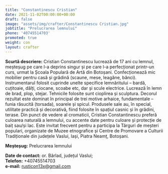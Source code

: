 ```yaml
---
title: "Constantinescu Cristian"
date: 2021-11-02T00:00:00+00:00
draft: false
image: "assets/img/crafter/Constantinescu Cristian.jpg"
jobtitle: "Prelucrarea lemnului"
phone: '40745514703'
promoted: true
weight: con
layout: crafter
---
```

**Scurtă  descriere:** Cristian  Constantinescu  lucrează  de  17  ani cu lemnul, meșteșug pe care l-a deprins singur și pe care l-a perfecționat printr-un curs, urmat la Școala Populară de Artă din Botoșani. Confecționează mic mobilier pentru casă și grădină (scaune, mese, leagăne, bănci). Instrumentarul folosit cuprinde unelte specifice lemnăritului – bardă, cuțitoaie, dălți, ciocane, scoabe etc, dar și scule electrice. Lucrează în lemn de brad, plop, stejar. Tehnicile folosite sunt cioplirea și sculptura. Decorul rezultat este dominat în principal de trei motive arhaice, fundamentale – funia răsucită (torsada), soarele și spicul. Produsele sale au, în special, utilitate practică și decorativă, fiind folosite în spațiul casnic și în grădini, terase. Din  punct  de  vedere  al  cromaticii,  Cristian Constantinescu  preferă  culoarea  naturală  a lemnului,  cu  accente  date  pentru  culoare  și protecție de baiț sau/și lac. Este  invitat  frecvent  pentru  a    participa  la Târguri  de  meșteri  populari,  organizate  de Muzee etnografice și Centre de Promovare a Culturii  Tradiționale  din  județele  Vaslui,  Iași, Piatra Neamț, Botoșani.

**Meșteșug:** Prelucrarea lemnului  

**Date de contact:** or.  Bârlad,  județul  Vaslui;  
**Telefon:** +40745514703  
**e-mail:**  rusticon13x@gmail.com